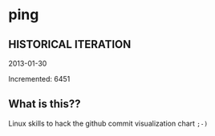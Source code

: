 # ping

## HISTORICAL ITERATION
2013-01-30

Incremented: 6451

## What is this?? 
Linux skills to hack the github commit visualization chart `;-)`
